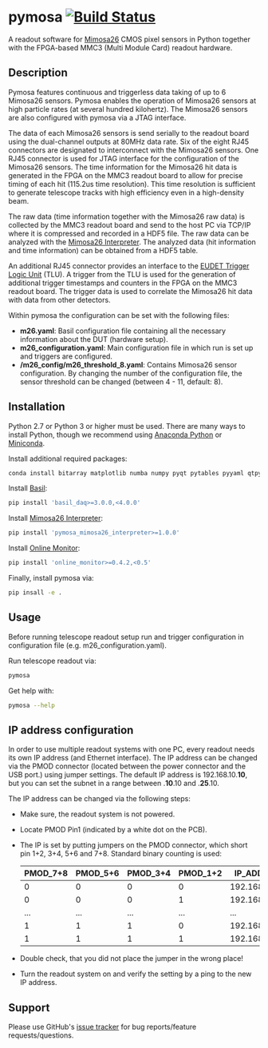 # pymosa [![Build Status](https://travis-ci.org/SiLab-Bonn/pymosa.svg?branch=master)](https://travis-ci.org/SiLab-Bonn/pymosa)

A readout software for [Mimosa26](http://www.iphc.cnrs.fr/List-of-MIMOSA-chips.html) CMOS pixel sensors in Python together with the FPGA-based MMC3 (Multi Module Card) readout hardware.

## Description

Pymosa features continuous and triggerless data taking of up to 6 Mimosa26 sensors.
Pymosa enables the operation of Mimosa26 sensors at high particle rates (at several hundred kilohertz).
The Mimosa26 sensors are also configured with pymosa via a JTAG interface.

The data of each Mimosa26 sensors is send serially to the readout board using the dual-channel outputs at 80MHz data rate.
Six of the eight RJ45 connectors are designated to interconnect with the Mimosa26 sensors.
One RJ45 connector is used for JTAG interface for the configuration of the Mimosa26 sensors.
The time information for the Mimosa26 hit data is generated in the FPGA on the MMC3 readout board to allow for precise timing of each hit (115.2us time resolution).
This time resolution is sufficient to generate telescope tracks with high efficiency even in a high-density beam.

The raw data (time information together with the Mimosa26 raw data) is collected by the MMC3 readout board and send to the host PC via TCP/IP where it is compressed and recorded in a HDF5 file.
The raw data can be analyzed with the [Mimosa26 Interpreter](https://github.com/SiLab-Bonn/pymosa_mimosa26_interpreter).
The analyzed data (hit information and time information) can be obtained from a HDF5 table.

An additional RJ45 connector provides an interface to the [EUDET Trigger Logic Unit](https://www.eudet.org/e26/e28/e42441/e57298/EUDET-MEMO-2009-04.pdf) (TLU).
A trigger from the TLU is used for the generation of additional trigger timestamps and counters in the FPGA on the MMC3 readout board.
The trigger data is used to correlate the Mimosa26 hit data with data from other detectors.

Within pymosa the configuration can be set with the following files:

 - **m26.yaml**:
   Basil configuration file containing all the necessary information about the DUT (hardware setup).
 - **m26_configuration.yaml**:
   Main configuration file in which run is set up and triggers are configured.
 - **/m26_config/m26_threshold_8.yaml**:
   Contains Mimosa26 sensor configuration. By changing the number of the configuration file, the sensor threshold can be changed (between 4 - 11, default: 8).


## Installation

Python 2.7 or Python 3 or higher must be used. There are many ways to install Python, though we recommend using [Anaconda Python](https://www.anaconda.com/distribution/) or [Miniconda](https://docs.conda.io/en/latest/miniconda.html).

Install additional required packages:
```bash
conda install bitarray matplotlib numba numpy pyqt pytables pyyaml qtpy tqdm
```

Install [Basil](https://github.com/SiLab-Bonn/basil):
```bash
pip install 'basil_daq>=3.0.0,<4.0.0'
```

Install [Mimosa26 Interpreter](https://github.com/SiLab-Bonn/pymosa_mimosa26_interpreter):
```bash
pip install 'pymosa_mimosa26_interpreter>=1.0.0'
```

Install [Online Monitor](https://github.com/SiLab-Bonn/online_monitor):
```bash
pip install 'online_monitor>=0.4.2,<0.5'
```

Finally, install pymosa via:
```bash
pip insall -e .
```

## Usage

Before running telescope readout setup run and trigger configuration in configuration file (e.g. m26_configuration.yaml).

Run telescope readout via:
```bash
pymosa
```

Get help with:
```bash
pymosa --help
```


## IP address configuration
In order to use multiple readout systems with one PC, every readout needs its own IP address (and Ethernet interface). The IP address can be changed via the PMOD connector (located between the power connector and the USB port.) using jumper settings.
The default IP address is 192.168.10.**10**, but you can set the subnet in a range between .**10**.10 and .**25**.10.

The IP address can be changed via the following steps:
- Make sure, the readout system is not powered.
- Locate PMOD Pin1 (indicated by a white dot on the PCB).
- The IP is set by putting jumpers on the PMOD connector, which short pin 1+2, 3+4, 5+6 and 7+8. Standard binary counting is used:

    | PMOD_7+8 | PMOD_5+6 | PMOD_3+4 | PMOD_1+2 | IP_ADDRESS    |
    | -------- | -------- | -------- | -------- | ------------- |
    | 0        | 0        | 0        | 0        | 192.168.10.12 |
    | 0        | 0        | 0        | 1        | 192.168.11.12 |
    | ...      | ...      | ...      | ...      | ...           |
    | 1        | 1        | 1        | 0        | 192.168.24.12 |
    | 1        | 1        | 1        | 1        | 192.168.25.12 |


- Double check, that you did not place the jumper in the wrong place!
- Turn the readout system on and verify the setting by a ping to the new IP address.


## Support

Please use GitHub's [issue tracker](https://github.com/SiLab-Bonn/pymosa/issues) for bug reports/feature requests/questions.

